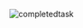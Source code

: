 ![completedtask](https://github.com/Bharatnara/Dukaan-Dashboard/assets/68064942/c32ecf8d-3bd4-4644-8ded-50e21f0b8e3f)
